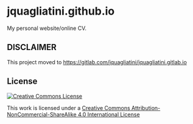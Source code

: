 # jquagliatini.github.io

My personal website/online CV.

## DISCLAIMER

This project moved to https://gitlab.com/jquagliatini/jquagliatini.gitlab.io

## License

[![Creative Commons License][img:cc-by-nc-sa]][url:cc-by-nc-sa]

This work is licensed under a
[Creative Commons Attribution-NonCommercial-ShareAlike 4.0 International License][url:cc-by-nc-sa]

[img:cc-by-nc-sa]: https://i.creativecommons.org/l/by-nc-sa/4.0/80x15.png
[url:cc-by-nc-sa]: http://creativecommons.org/licenses/by-nc-sa/4.0/
